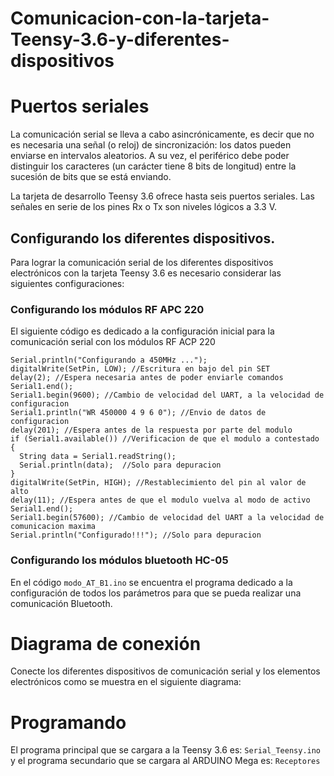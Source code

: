 # Comunicacion-con-la-tarjeta-Teensy-3.6-y-diferentes-dispositivos

# Puertos seriales
La comunicación serial se lleva a cabo asincrónicamente, es decir que no es necesaria una señal (o reloj) de sincronización: los datos pueden enviarse en intervalos aleatorios. A su vez, el periférico debe poder distinguir los caracteres (un carácter tiene 8 bits de longitud) entre la sucesión de bits que se está enviando. 

La tarjeta de desarrollo Teensy 3.6 ofrece hasta seis puertos seriales. Las señales en serie de los pines Rx o Tx son niveles lógicos a 3.3 V.

##	Configurando los diferentes dispositivos.
Para lograr la comunicación serial de los diferentes dispositivos electrónicos con la tarjeta Teensy 3.6 es necesario considerar las siguientes configuraciones:

### Configurando los módulos RF APC 220
El siguiente código es dedicado a la configuración inicial para la comunicación serial con los módulos RF ACP 220
 
    Serial.println("Configurando a 450MHz ...");
    digitalWrite(SetPin, LOW); //Escritura en bajo del pin SET
    delay(2); //Espera necesaria antes de poder enviarle comandos
    Serial1.end();
    Serial1.begin(9600); //Cambio de velocidad del UART, a la velocidad de configuracion
    Serial1.println("WR 450000 4 9 6 0"); //Envio de datos de configuracion
    delay(201); //Espera antes de la respuesta por parte del modulo
    if (Serial1.available()) //Verificacion de que el modulo a contestado
    {
      String data = Serial1.readString();
      Serial.println(data);  //Solo para depuracion
    }
    digitalWrite(SetPin, HIGH); //Restablecimiento del pin al valor de alto
    delay(11); //Espera antes de que el modulo vuelva al modo de activo
    Serial1.end();
    Serial1.begin(57600); //Cambio de velocidad del UART a la velocidad de comunicacion maxima
    Serial.println("Configurado!!!"); //Solo para depuracion 

### Configurando los módulos bluetooth HC-05

En el código `modo_AT_B1.ino` se encuentra el programa dedicado a la configuración de todos los parámetros para que se pueda realizar una comunicación Bluetooth.

# Diagrama de conexión 
Conecte los diferentes dispositivos de comunicación serial y los elementos electrónicos como se muestra en el siguiente diagrama: 

# Programando

El programa principal que se cargara a la Teensy 3.6 es: `Serial_Teensy.ino` y el programa secundario que se cargara al ARDUINO Mega es: `Receptores`


